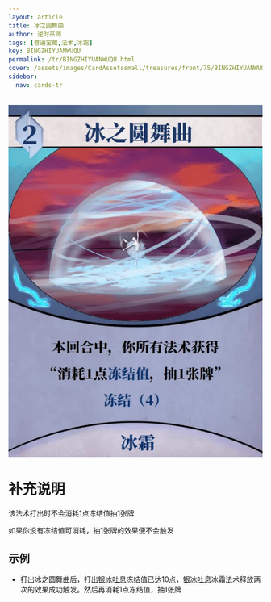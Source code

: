 ```yaml
---
layout: article
title: 冰之圆舞曲
author: 逆时巫师
tags: [普通宝藏,法术,冰霜]
key: BINGZHIYUANWUQU
permalink: /tr/BINGZHIYUANWUQU.html
cover: /assets/images/CardAssetssmall/treasures/front/75/BINGZHIYUANWUQU.webp
sidebar:
  nav: cards-tr
---
```

![](/assets/images/CardAssets/treasures/front/75/BINGZHIYUANWUQU.webp)

# 补充说明
该法术打出时不会消耗1点冻结值抽1张牌


如果你没有冻结值可消耗，抽1张牌的效果便不会触发

## 示例
* 打出冰之圆舞曲后，打出[银冰吐息](/tr/YINBINGTUXI.html)冻结值已达10点，[银冰吐息](/tr/YINBINGTUXI.html)冰霜法术释放两次的效果成功触发。然后再消耗1点冻结值，抽1张牌